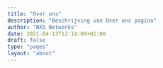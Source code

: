 ```yaml
---
title: "Over ons"
description: "Beschrijving van Over ons pagina"
author: "NXS Networks"
date: 2021-04-13T12:14:09+02:00
draft: false
type: "pages"
layout: "about"
---
```

